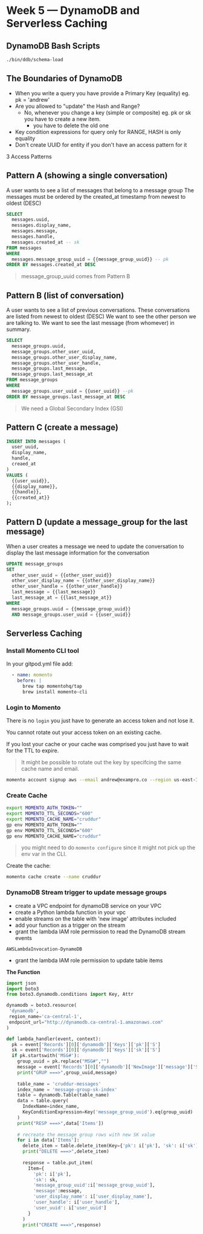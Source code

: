 # Week 5 — DynamoDB and Serverless Caching


## DynamoDB Bash Scripts

```sh
./bin/ddb/schema-load
```


## The Boundaries of DynamoDB

- When you write a query you have provide a Primary Key (equality) eg. pk = 'andrew'
- Are you allowed to "update" the Hash and Range?
  - No, whenever you change a key (simple or composite) eg. pk or sk you have to create a new item.
    - you have to delete the old one
- Key condition expressions for query only for RANGE, HASH is only equality 
- Don't create UUID for entity if you don't have an access pattern for it


3 Access Patterns

## Pattern A  (showing a single conversation)

A user wants to see a list of messages that belong to a message group
The messages must be ordered by the created_at timestamp from newest to oldest (DESC)

```sql
SELECT
  messages.uuid,
  messages.display_name,
  messages.message,
  messages.handle,
  messages.created_at -- sk
FROM messages
WHERE
  messages.message_group_uuid = {{message_group_uuid}} -- pk
ORDER BY messages.created_at DESC
```

> message_group_uuid comes from Pattern B

## Pattern B (list of conversation)

A user wants to see a list of previous conversations.
These conversations are listed from newest to oldest (DESC)
We want to see the other person we are talking to.
We want to see the last message (from whomever) in summary.

```sql
SELECT
  message_groups.uuid,
  message_groups.other_user_uuid,
  message_groups.other_user_display_name,
  message_groups.other_user_handle,
  message_groups.last_message,
  message_groups.last_message_at
FROM message_groups
WHERE
  message_groups.user_uuid = {{user_uuid}} --pk
ORDER BY message_groups.last_message_at DESC
```

> We need a Global Secondary Index (GSI)

## Pattern C (create a message)

```sql
INSERT INTO messages (
  user_uuid,
  display_name,
  handle,
  creaed_at
)
VALUES (
  {{user_uuid}},
  {{display_name}},
  {{handle}},
  {{created_at}}
);
```

## Pattern D (update a message_group for the last message)

When a user creates a message we need to update the conversation
to display the last message information for the conversation

```sql
UPDATE message_groups
SET 
  other_user_uuid = {{other_user_uuid}}
  other_user_display_name = {{other_user_display_name}}
  other_user_handle = {{other_user_handle}}
  last_message = {{last_message}}
  last_message_at = {{last_message_at}}
WHERE 
  message_groups.uuid = {{message_group_uuid}}
  AND message_groups.user_uuid = {{user_uuid}}
```


## Serverless Caching

### Install Momento CLI tool

In your gitpod.yml file add:

```yml
  - name: momento
    before: |
      brew tap momentohq/tap
      brew install momento-cli
```

### Login to Momento

There is no `login` you just have to generate an access token and not lose it. 
 
You cannot rotate out your access token on an existing cache.

If you lost your cache or your cache was comprised you just have to wait for the TTL to expire.

> It might be possible to rotate out the key by specifcing the same cache name and email.

 ```sh
 momento account signup aws --email andrew@exampro.co --region us-east-1
 ```

### Create Cache

```sh
export MOMENTO_AUTH_TOKEN=""
export MOMENTO_TTL_SECONDS="600"
export MOMENTO_CACHE_NAME="cruddur"
gp env MOMENTO_AUTH_TOKEN=""
gp env MOMENTO_TTL_SECONDS="600"
gp env MOMENTO_CACHE_NAME="cruddur"
```

> you might need to do `momento configure` since it might not pick up the env var in the CLI.

Create the cache:

```sh
momento cache create --name cruddur
```


### DynamoDB Stream trigger to update message groups

- create a VPC endpoint for dynamoDB service on your VPC
- create a Python lambda function in your vpc
- enable streams on the table with 'new image' attributes included
- add your function as a trigger on the stream
- grant the lambda IAM role permission to read the DynamoDB stream events

`AWSLambdaInvocation-DynamoDB`

- grant the lambda IAM role permission to update table items


**The Function**

```.py
import json
import boto3
from boto3.dynamodb.conditions import Key, Attr

dynamodb = boto3.resource(
 'dynamodb',
 region_name='ca-central-1',
 endpoint_url="http://dynamodb.ca-central-1.amazonaws.com"
)

def lambda_handler(event, context):
  pk = event['Records'][0]['dynamodb']['Keys']['pk']['S']
  sk = event['Records'][0]['dynamodb']['Keys']['sk']['S']
  if pk.startswith('MSG#'):
    group_uuid = pk.replace("MSG#","")
    message = event['Records'][0]['dynamodb']['NewImage']['message']['S']
    print("GRUP ===>",group_uuid,message)
    
    table_name = 'cruddur-messages'
    index_name = 'message-group-sk-index'
    table = dynamodb.Table(table_name)
    data = table.query(
      IndexName=index_name,
      KeyConditionExpression=Key('message_group_uuid').eq(group_uuid)
    )
    print("RESP ===>",data['Items'])
    
    # recreate the message group rows with new SK value
    for i in data['Items']:
      delete_item = table.delete_item(Key={'pk': i['pk'], 'sk': i['sk']})
      print("DELETE ===>",delete_item)
      
      response = table.put_item(
        Item={
          'pk': i['pk'],
          'sk': sk,
          'message_group_uuid':i['message_group_uuid'],
          'message':message,
          'user_display_name': i['user_display_name'],
          'user_handle': i['user_handle'],
          'user_uuid': i['user_uuid']
        }
      )
      print("CREATE ===>",response)
```
